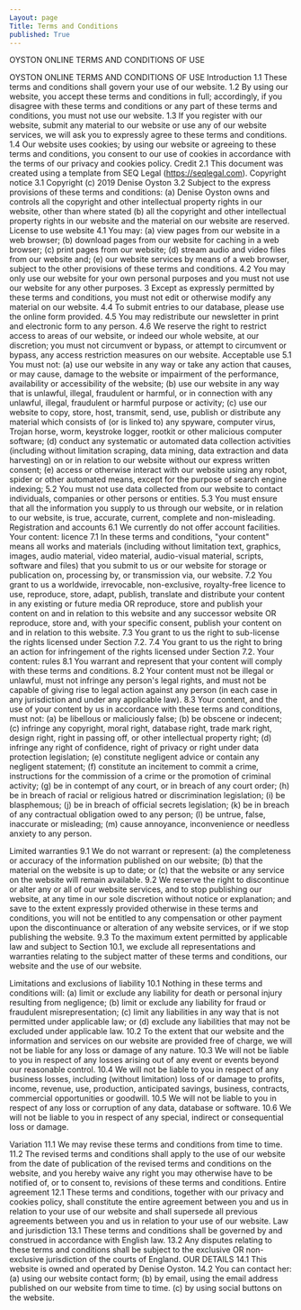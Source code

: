 ```yaml
---
Layout: page
Title: Terms and Conditions
published: True
---
```


OYSTON ONLINE TERMS AND CONDITIONS OF USE 


OYSTON ONLINE TERMS AND CONDITIONS OF USE
Introduction 1.1 These terms and conditions shall govern your use of our website. 1.2 By using our website, you accept these terms and conditions in full; accordingly, if you disagree with these terms and conditions or any part of these terms and conditions, you must not use our website. 1.3 If you register with our website, submit any material to our website or use any of our website services, we will ask you to expressly agree to these terms and conditions. 1.4 Our website uses cookies; by using our website or agreeing to these terms and conditions, you consent to our use of cookies in accordance with the terms of our privacy and cookies policy.
Credit 2.1 This document was created using a template from SEQ Legal (https://seqlegal.com).
Copyright notice 3.1 Copyright (c) 2019 Denise Oyston 3.2 Subject to the express provisions of these terms and conditions: (a) Denise Oyston owns and controls all the copyright and other intellectual property rights in our website, other than where stated (b) all the copyright and other intellectual property rights in our website and the material on our website are reserved.
License to use website 4.1 You may: (a) view pages from our website in a web browser; (b) download pages from our website for caching in a web browser; (c) print pages from our website; (d) stream audio and video files from our website and; (e) our website services by means of a web browser, subject to the other provisions of these terms and conditions. 4.2 You may only use our website for your own personal purposes and you must not use our website for any other purposes.
3 Except as expressly permitted by these terms and conditions, you must not edit or otherwise modify any material on our website. 4.4 To submit entries to our database, please use the online form provided. 4.5 You may redistribute our newsletter in print and electronic form to any person. 4.6 We reserve the right to restrict access to areas of our website, or indeed our whole website, at our discretion; you must not circumvent or bypass, or attempt to circumvent or bypass, any access restriction measures on our website.
Acceptable use 5.1 You must not: (a) use our website in any way or take any action that causes, or may cause, damage to the website or impairment of the performance, availability or accessibility of the website; (b) use our website in any way that is unlawful, illegal, fraudulent or harmful, or in connection with any unlawful, illegal, fraudulent or harmful purpose or activity; (c) use our website to copy, store, host, transmit, send, use, publish or distribute any material which consists of (or is linked to) any spyware, computer virus, Trojan horse, worm, keystroke logger, rootkit or other malicious computer software; (d) conduct any systematic or automated data collection activities (including without limitation scraping, data mining, data extraction and data harvesting) on or in relation to our website without our express written consent; (e) access or otherwise interact with our website using any robot, spider or other automated means, except for the purpose of search engine indexing; 5.2 You must not use data collected from our website to contact individuals, companies or other persons or entities. 5.3 You must ensure that all the information you supply to us through our website, or in relation to our website, is true, accurate, current, complete and non-misleading.
Registration and accounts 6.1 We currently do not offer account facilities.
Your content: licence 7.1 In these terms and conditions, "your content" means all works and materials (including without limitation text, graphics, images, audio material, video material, audio-visual material, scripts, software and files) that you submit to us or our website for storage or publication on, processing by, or transmission via, our website. 7.2 You grant to us a worldwide, irrevocable, non-exclusive, royalty-free licence to use, reproduce, store, adapt, publish, translate and distribute your content in any existing or future media OR reproduce, store and publish your content on and in relation to this website and any successor website OR reproduce, store and, with your specific consent, publish your content on and in relation to this website. 7.3 You grant to us the right to sub-license the rights licensed under Section 7.2. 7.4 You grant to us the right to bring an action for infringement of the rights licensed under Section 7.2.
Your content: rules
8.1 You warrant and represent that your content will comply with these terms and conditions.
8.2 Your content must not be illegal or unlawful, must not infringe any person's legal rights, and must not be capable of giving rise to legal action against any person (in each case in any jurisdiction and under any applicable law).
8.3 Your content, and the use of your content by us in accordance with these terms and conditions, must not:
(a) be libellous or maliciously false;
(b) be obscene or indecent;
(c) infringe any copyright, moral right, database right, trade mark right, design right, right in passing off, or other intellectual property right;
(d) infringe any right of confidence, right of privacy or right under data protection legislation;
(e) constitute negligent advice or contain any negligent statement;
(f) constitute an incitement to commit a crime, instructions for the commission of a crime or the promotion of criminal activity;
(g) be in contempt of any court, or in breach of any court order;
(h) be in breach of racial or religious hatred or discrimination legislation;
(i) be blasphemous;
(j) be in breach of official secrets legislation;
(k) be in breach of any contractual obligation owed to any person;
(l)     be untrue, false, inaccurate or misleading;
(m) cause annoyance, inconvenience or needless anxiety to any person.

Limited warranties
9.1 We do not warrant or represent:
(a) the completeness or accuracy of the information published on our website;
(b) that the material on the website is up to date; or
(c) that the website or any service on the website will remain available.
9.2 We reserve the right to discontinue or alter any or all of our website services, and to stop publishing our website, at any time in our sole discretion without notice or explanation; and save to the extent expressly provided otherwise in these terms and conditions, you will not be entitled to any compensation or other payment upon the discontinuance or alteration of any website services, or if we stop publishing the website.
9.3 To the maximum extent permitted by applicable law and subject to Section 10.1, we exclude all representations and warranties relating to the subject matter of these terms and conditions, our website and the use of our website.

Limitations and exclusions of liability 10.1 Nothing in these terms and conditions will: (a) limit or exclude any liability for death or personal injury resulting from negligence; (b) limit or exclude any liability for fraud or fraudulent misrepresentation; (c) limit any liabilities in any way that is not permitted under applicable law; or (d) exclude any liabilities that may not be excluded under applicable law.
10.2    To the extent that our website and the information and services on our website are provided free of charge, we will not be liable for any loss or damage of any nature.
10.3    We will not be liable to you in respect of any losses arising out of any event or events beyond our reasonable control.
10.4    We will not be liable to you in respect of any business losses, including (without limitation) loss of or damage to profits, income, revenue, use, production, anticipated savings, business, contracts, commercial opportunities or goodwill.
10.5    We will not be liable to you in respect of any loss or corruption of any data, database or software.
10.6    We will not be liable to you in respect of any special, indirect or consequential loss or damage.

Variation 11.1 We may revise these terms and conditions from time to time. 11.2 The revised terms and conditions shall apply to the use of our website from the date of publication of the revised terms and conditions on the website, and you hereby waive any right you may otherwise have to be notified of, or to consent to, revisions of these terms and conditions.
Entire agreement 12.1 These terms and conditions, together with our privacy and cookies policy, shall constitute the entire agreement between you and us in relation to your use of our website and shall supersede all previous agreements between you and us in relation to your use of our website.
Law and jurisdiction 13.1 These terms and conditions shall be governed by and construed in accordance with English law. 13.2 Any disputes relating to these terms and conditions shall be subject to the exclusive OR non-exclusive jurisdiction of the courts of England.
OUR DETAILS
14.1    This website is owned and operated by Denise Oyston.
14.2    You can contact her:
(a) using our website contact form;
(b) by email, using the email address published on our website from time to time. 
(c) by using social buttons on the website.
